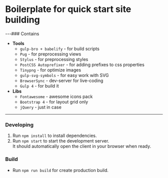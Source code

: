 # Boilerplate for quick start site building

---### Contains

- **Tools**
  - `gulp-bro + babelify` - for build scripts
  - `Pug` - for preprocessing views
  - `Stylus` - for preprocessing styles
  - `PostCSS Autoprefixer` - for adding prefixes to css properties
  - `Tinypng` - for optimize images
  - `gulp-svg-symbols` - for easy work with SVG
  - `BrowserSync` - dev-server for live-coding
  - `Gulp 4` - for build it
- **Libs**
  - `Fontawesome` - awesome icons pack
  - `Bootstrap 4` - for layout grid only
  - `jQuery` - just in case

---

### Developing

1. Run `npm install` to install dependencies.
2. Run `npm start` to start the development server.  
   It should automatically open the client in your browser when ready.

### Build

- Run `npm run build` for create production build.
